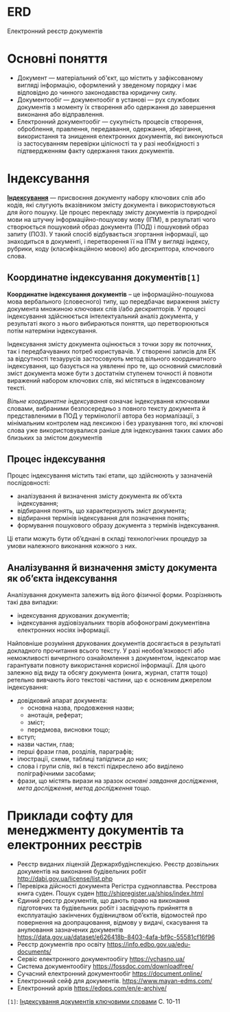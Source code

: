 # ERD
Електронний реєстр документів

# Основні поняття
- Документ — матеріальний об'єкт, що містить у зафіксованому вигляді інформацію, оформлений у зведеному порядку і має відповідно до чинного законодавства юридичну силу.
- Документообіг — документообіг в установі — рух службових документів з моменту їх створення або одержання до завершення виконання або відправлення.
- Електронний документообіг — сукупність процесів створення, оброблення, правлення, передавання, одержання, зберігання, використання та знищення електронних документів, які виконуються із застосуванням перевірки цілісності та у разі необхідності з підтвердженням факту одержання таких документів.

# Індексування
[**Індексування**](https://uk.wikipedia.org/wiki/%D0%86%D0%BD%D0%B4%D0%B5%D0%BA%D1%81%D1%83%D0%B2%D0%B0%D0%BD%D0%BD%D1%8F) — присвоєння документу набору ключових слів або кодів, які слугують вказівником змісту документа і використовуються для його пошуку. Це процес перекладу змісту документів із природної мови на штучну інформаційно-пошукову мову (ІПМ), в результаті чого створюється пошуковий образ документа (ПОД) і пошуковий образ запиту (ПОЗ). У такий спосіб відбувається згортання інформації, що знаходиться в документі, і перетворення її на ІПМ у вигляді індексу, рубрики, коду (класифікаційною мовою) або дескриптора, ключового слова.

## Координатне індексування документів`[1]`
**Координатне індексування документів** – це інформаційно-пошукова мова вербального (словесного) типу, що передбачає вираження змісту документа множиною ключових слів і/або дескрипторів. У процесі індексування здійснюється інтелектуальний аналіз документа, у результаті якого з нього вибираються поняття, що перетворюються потім натерміни індексування.

Індексування змісту документа оцінюється з точки зору як поточних, так і передбачуваних потреб користувачів. У створенні записів для ЕК за відсутності тезаурусів застосовують метод вільного координатного індексування, що базується на уявленні про те, що основний смисловий зміст документа може бути з достатнім ступенем точності й повноти виражений набором ключових слів, які містяться в індексованому тексті.

*Вільне координатне індексування* означає індексування ключовими словами, вибраними безпосередньо з повного тексту документа й представленими в ПОД у термінології автора без нормалізації, з мінімальним контролем над лексикою і без урахування того, які ключові слова уже використовувалися раніше для індексування таких самих або близьких за змістом документів

## Процес індексування
Процес індексування містить такі етапи, що здійснюють у зазначеній послідовності:
- аналізування й визначення змісту документа як об’єкта індексування;
- відбирання понять, що характеризують зміст документа;
- відбирання термінів індексування для позначення понять;
- формування пошукового образу документа з термінів індексування.

Ці етапи можуть бути об’єднані в складі технологічних процедур за умови належного виконання кожного з них.

## Аналізування й визначення змісту документа як об’єкта індексування
Аналізування документа залежить від його фізичної форми. Розрізняють такі два випадки:
- індексування друкованих документів;
- індексування аудіовізуальних творів абофонограмі документівна електронних носіях інформації.

Найповніше розуміння друкованих документів досягається в результаті докладного прочитання всього тексту. У разі необов’язковості або неможливості вичерпного ознайомлення з документом, індексатор має гарантувати повноту використання корисної інформації. Для цього залежно від виду та обсягу документа (книга, журнал, стаття тощо) ретельно вивчають його текстові частини, що є основним джерелом індексування:
- довідковий апарат документа:
  - основна назва, продовження назви;
  - анотація, реферат;
  - зміст;
  - передмова, висновки тощо;
- вступ;
- назви частин, глав;
- перші фрази глав, розділів, параграфів;
- ілюстрації, схеми, таблиці тапідписи до них;
- слова і групи слів, які в тексті підкреслено або виділено поліграфічними засобами;
- фрази, що містять вирази на зразок _основні завдання дослідження_, _мета дослідження_, _метод дослідження_ тощо.

# Приклади софту для менеджменту документів та електронних реєстрів
- Реєстр виданих ліцензій Держархбудінспекцією. Реєстр дозвільних документів на виконання будівельних робіт http://dabi.gov.ua/license/list.php
- Перевірка дійсності документа Регістра судноплавства. Реєстрова книга суден. Пошук суден http://shipregister.ua/ships/index.html
- Єдиний реєстр документів, що дають право на виконання підготовчих та будівельних робіт і засвідчують прийняття в експлуатацію закінчених будівництвом об’єктів, відомостей про повернення на доопрацювання, відмову у видачі, скасування та анулювання зазначених документів https://data.gov.ua/dataset/e626418b-8403-4afa-bf9c-55581cf16f96
- Реєстр документів про освіту https://info.edbo.gov.ua/edu-documents/
- Сервіс електронного документообігу https://vchasno.ua/
- Система документообігу https://fossdoc.com/downloadfree/
- Сучасний електронний документообіг https://document.online/
- Електронний сейф для документів. https://www.mayan-edms.com/
- Електронний архів https://edops.com/en/e-archive/

`[1]`: [Індексування документів ключовими словами](http://lib.iitta.gov.ua/166199/1/%D0%86%D0%BD%D0%B4%D0%B5%D0%BA%D1%81%D1%83%D0%B2%D0%B0%D0%BD%D0%BD%D1%8F_%D0%B4%D0%BE%D0%BA%D1%83%D0%BC%D0%B5%D0%BD%D1%82%D1%96%D0%B2_%D0%BA%D0%BB%D1%8E%D1%87%D0%BE%D0%B2%D0%B8%D0%BC%D0%B8_%D1%81%D0%BB%D0%BE%D0%B2%D0%B0%D0%BC%D0%B8.pdf) С. 10-11
